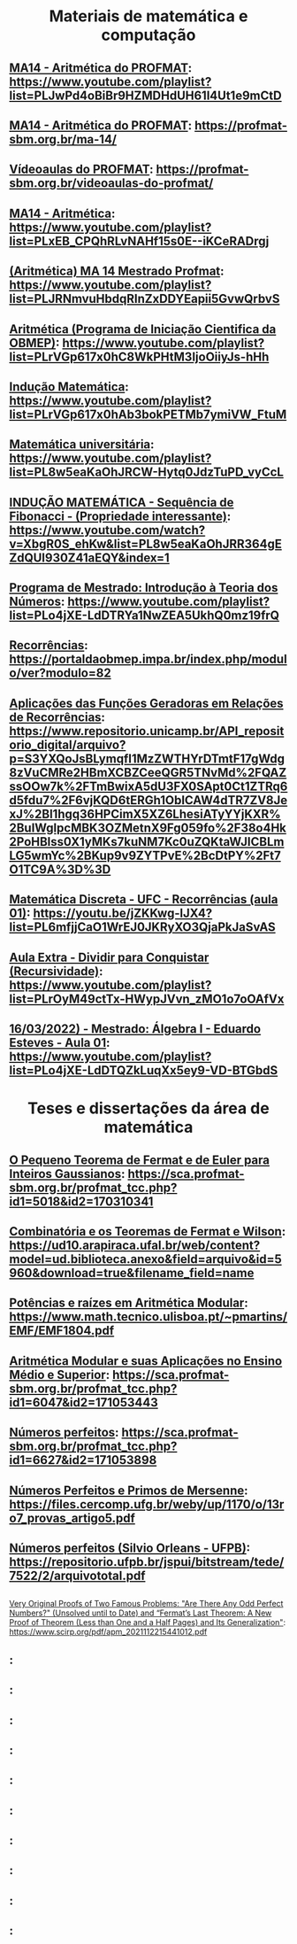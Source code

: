 # <div style="text-align: center;"> Materiais de matemática e computação </div>

## <u>MA14 - Aritmética do PROFMAT</u>: https://www.youtube.com/playlist?list=PLJwPd4oBiBr9HZMDHdUH61l4Ut1e9mCtD

## <u>MA14 - Aritmética do PROFMAT</u>: https://profmat-sbm.org.br/ma-14/

## <u>Vídeoaulas do PROFMAT</u>: https://profmat-sbm.org.br/videoaulas-do-profmat/

## <u>MA14 - Aritmética</u>: https://www.youtube.com/playlist?list=PLxEB_CPQhRLvNAHf15s0E--iKCeRADrgj

## <u>(Aritmética) MA 14 Mestrado Profmat</u>: https://www.youtube.com/playlist?list=PLJRNmvuHbdqRInZxDDYEapii5GvwQrbvS

## <u>Aritmética (Programa de Iniciação Cientifica da OBMEP)</u>: https://www.youtube.com/playlist?list=PLrVGp617x0hC8WkPHtM3IjoOiiyJs-hHh

## <u>Indução Matemática</u>: https://www.youtube.com/playlist?list=PLrVGp617x0hAb3bokPETMb7ymiVW_FtuM

## <u>Matemática universitária</u>: https://www.youtube.com/playlist?list=PL8w5eaKaOhJRCW-Hytq0JdzTuPD_vyCcL

## <u>INDUÇÃO MATEMÁTICA - Sequência de Fibonacci - (Propriedade interessante)</u>: https://www.youtube.com/watch?v=XbgR0S_ehKw&list=PL8w5eaKaOhJRR364gEZdQUI930Z41aEQY&index=1

## <u>Programa de Mestrado: Introdução à Teoria dos Números</u>: https://www.youtube.com/playlist?list=PLo4jXE-LdDTRYa1NwZEA5UkhQ0mz19frQ

## <u>Recorrências</u>: https://portaldaobmep.impa.br/index.php/modulo/ver?modulo=82

## <u>Aplicações das Funções Geradoras em Relações de Recorrências</u>: https://www.repositorio.unicamp.br/API_repositorio_digital/arquivo?p=S3YXQoJsBLymqfI1MzZWTHYrDTmtF17gWdg8zVuCMRe2HBmXCBZCeeQGR5TNvMd%2FQAZssOOw7k%2FTmBwixA5dU3FX0SApt0Ct1ZTRq6d5fdu7%2F6vjKQD6tERGh1ObICAW4dTR7ZV8JexJ%2Bl1hgq36HPCimX5XZ6LhesiATyYYjKXR%2BuIWglpcMBK3OZMetnX9Fg059fo%2F38o4Hk2PoHBlss0X1yMKs7kuNM7Kc0uZQKtaWJICBLmLG5wmYc%2BKup9v9ZYTPvE%2BcDtPY%2Ft7O1TC9A%3D%3D

## <u>Matemática Discreta - UFC - Recorrências (aula 01)</u>: https://youtu.be/jZKKwg-lJX4?list=PL6mfjjCaO1WrEJ0JKRyXO3QjaPkJaSvAS

## <u>Aula Extra - Dividir para Conquistar (Recursividade)</u>: https://www.youtube.com/playlist?list=PLrOyM49ctTx-HWypJVvn_zMO1o7oOAfVx

## <u>16/03/2022) - Mestrado: Álgebra I - Eduardo Esteves - Aula 01</u>: https://www.youtube.com/playlist?list=PLo4jXE-LdDTQZkLuqXx5ey9-VD-BTGbdS

<!-- Novo título de seção -->

# <div style="text-align: center;"> Teses e dissertações da área de matemática </div>

## <u>O Pequeno Teorema de Fermat e de Euler para Inteiros Gaussianos</u>: https://sca.profmat-sbm.org.br/profmat_tcc.php?id1=5018&id2=170310341

## <u>Combinatória e os Teoremas de Fermat e Wilson</u>: https://ud10.arapiraca.ufal.br/web/content?model=ud.biblioteca.anexo&field=arquivo&id=5960&download=true&filename_field=name

## <u>Potências e raízes em Aritmética Modular</u>: https://www.math.tecnico.ulisboa.pt/~pmartins/EMF/EMF1804.pdf

## <u>Aritmética Modular e suas Aplicações no Ensino Médio e Superior</u>: https://sca.profmat-sbm.org.br/profmat_tcc.php?id1=6047&id2=171053443

## <u>Números perfeitos</u>: https://sca.profmat-sbm.org.br/profmat_tcc.php?id1=6627&id2=171053898

## <u>Números Perfeitos e Primos de Mersenne</u>: https://files.cercomp.ufg.br/weby/up/1170/o/13ro7_provas_artigo5.pdf

## <u>Números perfeitos (Silvio Orleans - UFPB)</u>: https://repositorio.ufpb.br/jspui/bitstream/tede/7522/2/arquivototal.pdf

## <u>
Very Original Proofs of Two Famous Problems: "Are There Any Odd Perfect Numbers?" (Unsolved until to Date) and “Fermat’s Last Theorem: A New Proof of Theorem (Less than One and a Half Pages) and Its Generalization"</u>: https://www.scirp.org/pdf/apm_2021112215441012.pdf

## <u> </u>: 

## <u> </u>: 

## <u> </u>: 

## <u> </u>: 

## <u> </u>: 

## <u> </u>: 

## <u> </u>: 

## <u> </u>: 

## <u> </u>: 

## <u> </u>: 



